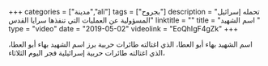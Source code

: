 +++
categories = ["مدينة","ali"]
tags = ["بجروح"]
description = "تحمله إسرائيل المسؤولية عن العمليات التي تنفذها سرايا القدس"
linktitle = ""
title = "اسم الشهيد "
type = "video"
date = "2019-05-02"
videolink = "EoQhIgF4gZk"
+++

اسم الشهيد بهاء أبو العطا، الذي اغتالته طائرات حربية برز اسم الشهيد بهاء أبو العطا، الذي اغتالته طائرات حربية إسرائيلية فجر اليوم الثلاثاء،